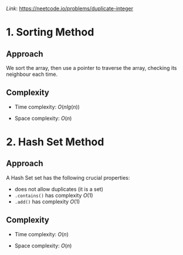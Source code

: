 *Link*: https://neetcode.io/problems/duplicate-integer

# 1. Sorting Method

## Approach

We sort the array, then use a pointer to traverse the array, checking its neighbour each time.

## Complexity

- Time complexity: $O(nlg(n))$

- Space complexity: $O(n)$


# 2. Hash Set Method

## Approach

A Hash Set set has the following crucial properties:

* does not allow duplicates (it is a set)
* `.contains()` has complexity $O(1)$
* `.add()` has complexity $O(1)$

## Complexity

- Time complexity: $O(n)$

- Space complexity: $O(n)$





